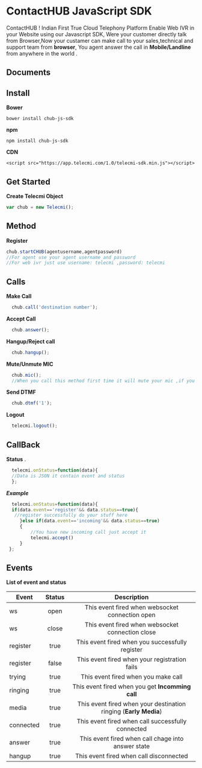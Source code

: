 ContactHUB JavaScript SDK
===================


ContactHUB ! Indian First True Cloud Telephony Platform Enable Web IVR in your Website using our Javascript SDK, Were your customer directly talk from  Browser,Now your custamer can make call to your sales,technical and support team from **browser**, You agent answer the call in **Mobile/Landline** from anywhere in the world .




Documents
-------------

## **Install**

 **Bower**

    bower install chub-js-sdk

**npm**

    npm install chub-js-sdk

**CDN**

    <script src="https://app.telecmi.com/1.0/telecmi-sdk.min.js"></script>

## **Get Started**

**Create Telecmi Object**  

```javascript
var chub = new Telecmi(); 
```

## Method
**Register**

```javascript
chub.startCHUB(agentusername,agentpassword)
//For agent use your agent username and password
//For web ivr just use username: telecmi ,password: telecmi
```




## Calls
**Make Call**

```javascript
  chub.call('destination number');
```


**Accept Call**

```javascript
  chub.answer();
```


**Hangup/Reject call**

```javascript
  chub.hangup();
```
**Mute/Unmute MIC**
```javascript
  chub.mic();
  //When you call this method first time it will mute your mic ,if you call second time it will unmute your mic
```
**Send DTMF**

```javascript
  chub.dtmf('1');
```

**Logout**

```javascript
  telecmi.logout();
```
## CallBack
**Status**
 .
```javascript
  telecmi.onStatus=function(data){
  //Data is JSON it contain event and status
  };
```

***Example***
```javascript
  telecmi.onStatus=function(data){
  if(data.event=='register'&& data.status==true){
   //register successfully do your stuff here
     }else if(data.event=='incoming'&& data.status==true)
     {
         //You have new incoming call just accept it
         telecmi.accept()
     }
 };
```

## Events

**List of event and status**

| Event      | Status     | Description
| ------------- |:-------------:|:-------------:| 
| ws  | open | This event fired when websocket connection open |
| ws  | close | This event fired when websocket connection close |
| register | true | This event fired when you successfully register  |
| register | false | This event fired when your registration fails  |
| trying | true | This event fired when you make call  |
| ringing | true | This event fired when  you get **Incomming call** |
| media | true | This event fired when your destination ringing (**Early Media**)
| connected | true | This event fired when call successfully connected |
| answer | true | This event fired when call chage into  answer state|
| hangup | true | This event fired when call disconnected |

